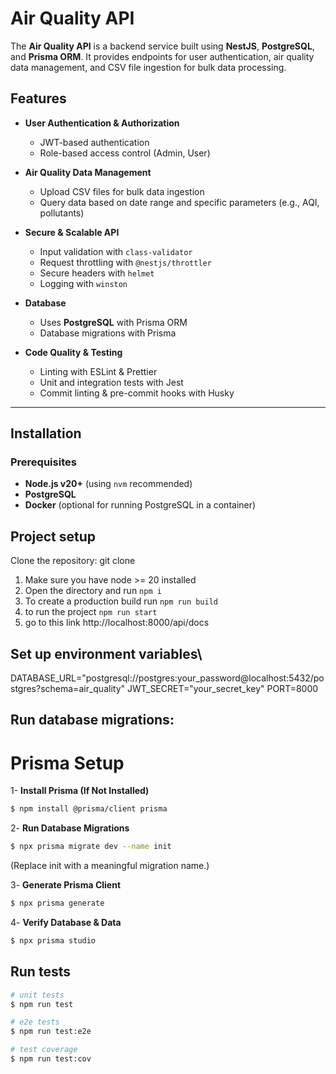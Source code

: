 # Air Quality API

The **Air Quality API** is a backend service built using **NestJS**, **PostgreSQL**, and **Prisma ORM**. It provides endpoints for user authentication, air quality data management, and CSV file ingestion for bulk data processing.

## Features

- **User Authentication & Authorization**

  - JWT-based authentication
  - Role-based access control (Admin, User)

- **Air Quality Data Management**

  - Upload CSV files for bulk data ingestion
  - Query data based on date range and specific parameters (e.g., AQI, pollutants)

- **Secure & Scalable API**

  - Input validation with `class-validator`
  - Request throttling with `@nestjs/throttler`
  - Secure headers with `helmet`
  - Logging with `winston`

- **Database**

  - Uses **PostgreSQL** with Prisma ORM
  - Database migrations with Prisma

- **Code Quality & Testing**
  - Linting with ESLint & Prettier
  - Unit and integration tests with Jest
  - Commit linting & pre-commit hooks with Husky

---

## Installation

### Prerequisites

- **Node.js v20+** (using `nvm` recommended)
- **PostgreSQL**
- **Docker** (optional for running PostgreSQL in a container)

## Project setup

Clone the repository:
git clone <repository-url>


1. Make sure you have node >= 20 installed
2. Open the directory and run `npm i`
3. To create a production build run `npm run build`
4. to run the project `npm run start`
5. go to this link http://localhost:8000/api/docs

## Set up environment variables\

DATABASE_URL="postgresql://postgres:your_password@localhost:5432/postgres?schema=air_quality"
JWT_SECRET="your_secret_key"
PORT=8000


## Run database migrations:

# Prisma Setup

1- **Install Prisma (If Not Installed)**

```bash
$ npm install @prisma/client prisma
```

2️- **Run Database Migrations**

```bash
$ npx prisma migrate dev --name init
```

(Replace init with a meaningful migration name.)

3️- **Generate Prisma Client**

```bash
$ npx prisma generate
```

4️- **Verify Database & Data**

```bash
$ npx prisma studio
```

## Run tests

```bash
# unit tests
$ npm run test

# e2e tests
$ npm run test:e2e

# test coverage
$ npm run test:cov
```
